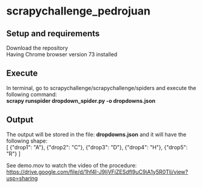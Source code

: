 # scrapychallenge_pedrojuan

## Setup and requirements
Download the repository    
Having Chrome browser version 73 installed

## Execute 
In terminal, go to scrapychallenge/scrapychallenge/spiders and execute the following command:  
__scrapy runspider dropdown_spider.py -o dropdowns.json__

## Output
The output will be stored in the file: __dropdowns.json__ and it will have the following shape:  
[
{"drop1": "A"},
{"drop2": "C"},
{"drop3": "D"},
{"drop4": "H"},
{"drop5": "R"}
]

See demo.mov to watch the video of the procedure: https://drive.google.com/file/d/1hf4I-J9IjVFiZESdfl9uC9iA1y5R0Tlj/view?usp=sharing
